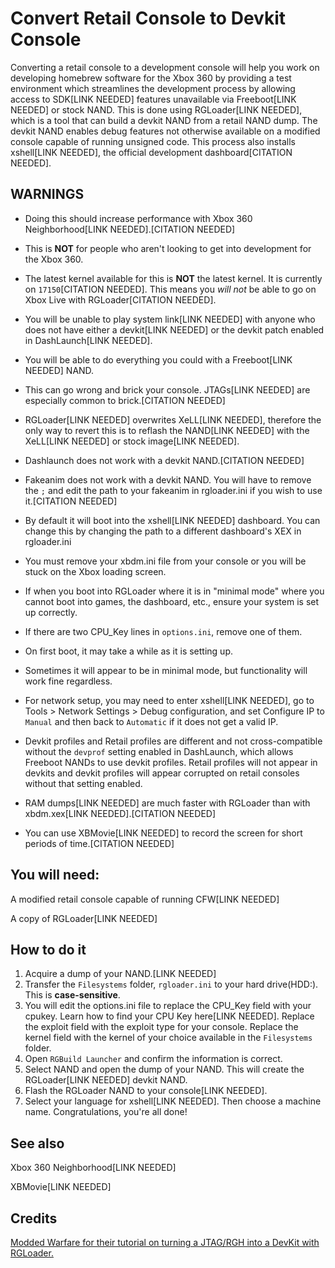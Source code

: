 # Convert Retail Console to Devkit Console

Converting a retail console to a development console will help you work on developing homebrew software for the Xbox 360 by providing a test environment which streamlines the development process by allowing access to SDK[LINK NEEDED] features unavailable via Freeboot[LINK NEEDED] or stock NAND. This is done using RGLoader[LINK NEEDED], which is a tool that can build a devkit NAND from a retail NAND dump. The devkit NAND enables debug features not otherwise available on a modified console capable of running unsigned code. This process also installs xshell[LINK NEEDED], the official development dashboard[CITATION NEEDED].



## WARNINGS

- Doing this should increase performance with Xbox 360 Neighborhood[LINK NEEDED].[CITATION NEEDED]
- This is **NOT** for people who aren't looking to get into development for the Xbox 360.
- The latest kernel available for this is **NOT** the latest kernel. It is currently on `17150`[CITATION NEEDED]. This means you *will not* be able to go on Xbox Live with RGLoader[CITATION NEEDED]. 
- You will be unable to play system link[LINK NEEDED] with anyone who does not have either a devkit[LINK NEEDED] or the devkit patch enabled in DashLaunch[LINK NEEDED].
- You will be able to do everything you could with a Freeboot[LINK NEEDED] NAND.
- This can go wrong and brick your console. JTAGs[LINK NEEDED] are especially common to brick.[CITATION NEEDED]
- RGLoader[LINK NEEDED] overwrites XeLL[LINK NEEDED], therefore the only way to revert this is to reflash the NAND[LINK NEEDED] with the XeLL[LINK NEEDED] or stock image[LINK NEEDED].

- Dashlaunch does not work with a devkit NAND.[CITATION NEEDED]
- Fakeanim does not work with a devkit NAND. You will have to remove the `;` and edit the path to your fakeanim in rgloader.ini if you wish to use it.[CITATION NEEDED]
- By default it will boot into the xshell[LINK NEEDED] dashboard. You can change this by changing the path to a different dashboard's XEX in rgloader.ini
- You must remove your xbdm.ini file from your console or you will be stuck on the Xbox loading screen.
- If when you boot into RGLoader where it is in "minimal mode" where you cannot boot into games, the dashboard, etc., ensure your system is set up correctly.
- If there are two CPU_Key lines in `options.ini`, remove one of them.
- On first boot, it may take a while as it is setting up.
- Sometimes it will appear to be in minimal mode, but functionality will work fine regardless.
- For network setup, you may need to enter xshell[LINK NEEDED], go to Tools > Network Settings > Debug configuration, and set Configure IP to `Manual` and then back to `Automatic` if it does not get a valid IP.
- Devkit profiles and Retail profiles are different and not cross-compatible without the `devprof` setting enabled in DashLaunch, which allows Freeboot NANDs to use devkit profiles. Retail profiles will not appear in devkits and devkit profiles will appear corrupted on retail consoles without that setting enabled.
- RAM dumps[LINK NEEDED] are much faster with RGLoader than with xbdm.xex[LINK NEEDED].[CITATION NEEDED]
- You can use XBMovie[LINK NEEDED] to record the screen for short periods of time.[CITATION NEEDED]

## You will need:

A modified retail console capable of running CFW[LINK NEEDED]

A copy of RGLoader[LINK NEEDED]

## How to do it

1. Acquire a dump of your NAND.[LINK NEEDED]
2. Transfer the `Filesystems` folder, `rgloader.ini` to your hard drive(HDD:). This is **case-sensitive**.
3. You will edit the options.ini file to replace the CPU_Key field with your cpukey. Learn how to find your CPU Key here[LINK NEEDED]. Replace the exploit field with the exploit type for your console. Replace the kernel field with the kernel of your choice available in the `Filesystems` folder.
4. Open `RGBuild Launcher` and confirm the information is correct.
5. Select NAND and open the dump of your NAND. This will create the RGLoader[LINK NEEDED] devkit NAND.
6. Flash the RGLoader NAND to your console[LINK NEEDED].
7. Select your language for xshell[LINK NEEDED]. Then choose a machine name. Congratulations, you're all done!



## See also

Xbox 360 Neighborhood[LINK NEEDED]

XBMovie[LINK NEEDED]

## Credits

[Modded Warfare for their tutorial on turning a JTAG/RGH into a DevKit with RGLoader.](https://www.youtube.com/watch?v=YeFZd6R3K90)